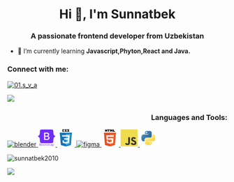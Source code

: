 <h1 align="center">Hi 👋, I'm Sunnatbek</h1>
<h3 align="center">A passionate frontend developer from Uzbekistan</h3>

- 🌱 I’m currently learning **Javascript,Phyton,React and Java.**

<h3 align="left">Connect with me:</h3>
<p align="left">
<a href="https://instagram.com/01.s_v_a" target="blank"><img align="center" src="https://raw.githubusercontent.com/rahuldkjain/github-profile-readme-generator/master/src/images/icons/Social/instagram.svg" alt="01.s_v_a" height="30" width="40" /></a>
</p>

<img src="https://media0.giphy.com/media/v1.Y2lkPTc5MGI3NjExc250N21lMmtrbHdncmVsenkxc2p2YnlzbGg1MnJ3NnVubDM4dDMxciZlcD12MV9pbnRlcm5hbF9naWZfYnlfaWQmY3Q9Zw/3o7TKKImRT3NiD8IM0/giphy.gif" width="300">

<h3 align="right">Languages and Tools:</h3>
<p align="left"> <a href="https://www.blender.org/" target="_blank" rel="noreferrer"> <img src="https://download.blender.org/branding/community/blender_community_badge_white.svg" alt="blender" width="40" height="40"/> </a> <a href="https://getbootstrap.com" target="_blank" rel="noreferrer"> <img src="https://raw.githubusercontent.com/devicons/devicon/master/icons/bootstrap/bootstrap-plain-wordmark.svg" alt="bootstrap" width="40" height="40"/> </a> <a href="https://www.w3schools.com/css/" target="_blank" rel="noreferrer"> <img src="https://raw.githubusercontent.com/devicons/devicon/master/icons/css3/css3-original-wordmark.svg" alt="css3" width="40" height="40"/> </a> <a href="https://www.figma.com/" target="_blank" rel="noreferrer"> <img src="https://www.vectorlogo.zone/logos/figma/figma-icon.svg" alt="figma" width="40" height="40"/> </a> <a href="https://www.w3.org/html/" target="_blank" rel="noreferrer"> <img src="https://raw.githubusercontent.com/devicons/devicon/master/icons/html5/html5-original-wordmark.svg" alt="html5" width="40" height="40"/> </a> <a href="https://developer.mozilla.org/en-US/docs/Web/JavaScript" target="_blank" rel="noreferrer"> <img src="https://raw.githubusercontent.com/devicons/devicon/master/icons/javascript/javascript-original.svg" alt="javascript" width="40" height="40"/> </a> <a href="https://www.python.org" target="_blank" rel="noreferrer"> <img src="https://raw.githubusercontent.com/devicons/devicon/master/icons/python/python-original.svg" alt="python" width="40" height="40"/> </a> </p>

<p><img align="center" src="https://github-readme-stats.vercel.app/api/top-langs?username=sunnatbek2010&show_icons=true&locale=en&layout=compact" alt="sunnatbek2010" /></p>

<img src="https://media3.giphy.com/media/v1.Y2lkPTc5MGI3NjExeHV3NHJmZXExNXY2ejFpdmFta3g0Z2szdjBod2lpNXBodjNrZnczdSZlcD12MV9pbnRlcm5hbF9naWZfYnlfaWQmY3Q9Zw/qgQUggAC3Pfv687qPC/giphy.gif" width="300">
